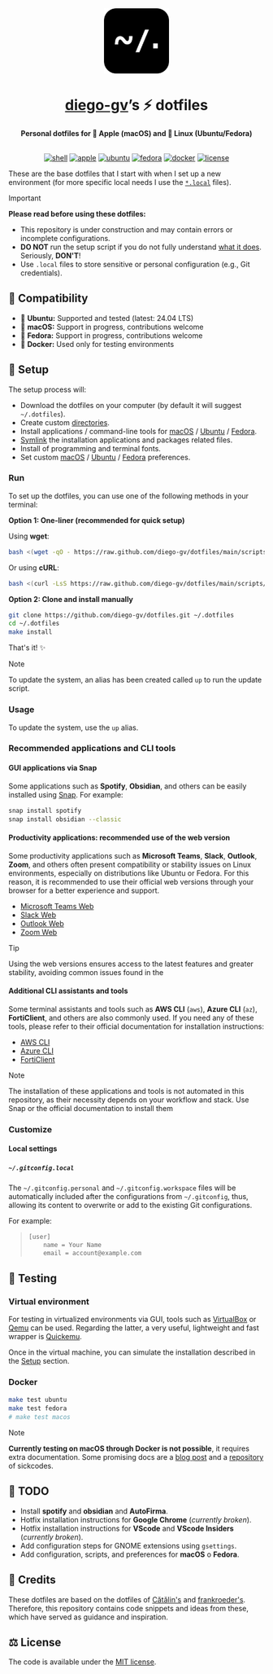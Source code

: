 <!-- markdownlint-disable MD041 -->
<div align="center">
    <img src=".github/logo.png" alt="dotfiles" width="128"/>
</div>
<div align="center">
  <h1><a href="https://github.com/diego-gv">diego-gv</a>’s ⚡ dotfiles</h1>
  <strong>Personal dotfiles for 🍎 Apple (macOS) and 🐧 Linux (Ubuntu/Fedora)</strong>
</div>
<br>
<p align="center">
    <a href="https://www.gnu.org/software/bash/"><img src="https://img.shields.io/badge/shell-bash-4EAA25?logo=gnu-bash&logoColor=white" alt="shell"/></a>
    <a href="https://www.apple.com/macos/"><img src="https://img.shields.io/badge/Apple-000000.svg?style=flat&logo=apple&logoColor=white" alt="apple"/></a>
    <a href="https://ubuntu.com/"><img src="https://img.shields.io/badge/Ubuntu-E95420.svg?style=flat&logo=ubuntu&logoColor=white" alt="ubuntu"/></a>
    <a href="https://getfedora.org/"><img src="https://img.shields.io/badge/Fedora-51A2DA.svg?style=flat&logo=fedora&logoColor=white" alt="fedora"/></a>
    <a href="https://www.docker.com/"><img src="https://img.shields.io/badge/docker-2496ED.svg?style=flat&logo=docker&logoColor=white" alt="docker"/></a>
    <a href="LICENSE"><img src="https://img.shields.io/badge/license-MIT-750014.svg?style=flat" alt="license"/></a>
</p>

These are the base dotfiles that I start with when I set up a new environment (for more specific local needs I use the [`*.local`](#local-settings) files).

> [!IMPORTANT]
> **Please read before using these dotfiles:**
>
> - This repository is under construction and may contain errors or incomplete configurations.
> - **DO NOT** run the setup script if you do not fully understand [what it does][setup]. Seriously, **DON'T**!
> - Use `.local` files to store sensitive or personal configuration (e.g., Git credentials).

## 🧩 Compatibility

- 🐧 **Ubuntu:** Supported and tested (latest: 24.04 LTS)
- 🍎 **macOS:** Support in progress, contributions welcome
- 🎩 **Fedora:** Support in progress, contributions welcome
- 🐳 **Docker:** Used only for testing environments

## 🚀 Setup

The setup process will:

- Download the dotfiles on your computer (by default it will suggest `~/.dotfiles`).
- Create custom [directories][directories].
- Install applications / command-line tools for [macOS][install macos] / [Ubuntu][install ubuntu] / [Fedora][install fedora].
- [Symlink][symlink] the installation applications and packages related files.
- Install of programming and terminal fonts.
- Set custom [macOS][preferences macos] / [Ubuntu][preferences ubuntu] / [Fedora][preferences fedora] preferences.

### Run

To set up the dotfiles, you can use one of the following methods in your terminal:

**Option 1: One-liner (recommended for quick setup)**

Using **wget**:

```sh
bash <(wget -qO - https://raw.github.com/diego-gv/dotfiles/main/scripts/setup.sh)
```

Or using **cURL**:

```sh
bash <(curl -LsS https://raw.github.com/diego-gv/dotfiles/main/scripts/setup.sh)
```

**Option 2: Clone and install manually**

```sh
git clone https://github.com/diego-gv/dotfiles.git ~/.dotfiles
cd ~/.dotfiles
make install
```

That's it! ✨

> [!NOTE]
> To update the system, an alias has been created called `up` to run the update script.

### Usage

To update the system, use the `up` alias.

### Recommended applications and CLI tools

#### GUI applications via Snap

Some applications such as **Spotify**, **Obsidian**, and others can be easily installed using [Snap][snap]. For example:

```sh
snap install spotify
snap install obsidian --classic
```

#### Productivity applications: recommended use of the web version

Some productivity applications such as **Microsoft Teams**, **Slack**, **Outlook**, **Zoom**, and others often present compatibility or stability issues on Linux environments, especially on distributions like Ubuntu or Fedora. For this reason, it is recommended to use their official web versions through your browser for a better experience and support.

- [Microsoft Teams Web][teams-web]
- [Slack Web][slack-web]
- [Outlook Web][outlook-web]
- [Zoom Web][zoom-web]

> [!TIP]
> Using the web versions ensures access to the latest features and greater stability, avoiding common issues found in the

#### Additional CLI assistants and tools

Some terminal assistants and tools such as **AWS CLI** (`aws`), **Azure CLI** (`az`), **FortiClient**, and others are also commonly used.
If you need any of these tools, please refer to their official documentation for installation instructions:

- [AWS CLI][aws-cli-link]
- [Azure CLI][azure-cli-link]
- [FortiClient][forticlient-link]

> [!NOTE]
> The installation of these applications and tools is not automated in this repository, as their necessity depends on your workflow and stack. Use Snap or the official documentation to install them

### Customize

#### Local settings

##### `~/.gitconfig.local`

The `~/.gitconfig.personal` and `~/.gitconfig.workspace` files will be automatically included after the configurations from `~/.gitconfig`, thus, allowing its content to overwrite or add to the existing Git configurations.

For example:

> ```gitconfig
> [user]
>     name = Your Name
>     email = account@example.com
> ```

## 🧪 Testing

### Virtual environment

For testing in virtualized environments via GUI, tools such as [VirtualBox][virtualbox link] or [Qemu][qemu link] can be used. Regarding the latter, a very useful, lightweight and fast wrapper is [Quickemu][quickemu link].

Once in the virtual machine, you can simulate the installation described in the [Setup](#-setup) section.

### Docker

```sh
make test ubuntu
make test fedora
# make test macos
```

> [!NOTE]
> **Currently testing on macOS through Docker is not possible**, it requires extra documentation. Some promising docs are a [blog post][sickcodes-post] and a [repository][sickcodes-repo] of sickcodes.

## 📝 TODO

- Install **spotify** and **obsidian** and **AutoFirma**.
- Hotfix installation instructions for **Google Chrome** (_currently broken_).
- Hotfix installation instructions for **VScode** and **VScode Insiders** (_currently broken_).
- Add configuration steps for GNOME extensions using `gsettings`.
- Add configuration, scripts, and preferences for **macOS** o **Fedora**.

## 👏 Credits

These dotfiles are based on the dotfiles of [Cătălin's][alrra-credit] and [frankroeder's][frankroeder-credit]. Therefore, this repository contains code snippets and ideas from these, which have served as guidance and inspiration.

## ⚖️ License

The code is available under the [MIT license][license].

<!-- Link labels: -->
[setup]: scripts/setup.sh
[symlink]: scripts/create_symbolic_links.sh
[directories]: scripts/create_directories.sh
[install macos]: scripts/installs/macos
[install ubuntu]: scripts/installs/ubuntu
[install fedora]: scripts/installs/fedora
[preferences macos]: scripts/preferences/macos
[preferences ubuntu]: scripts/preferences/ubuntu
[preferences fedora]: scripts/preferences/fedora
[aws-cli-link]: https://docs.aws.amazon.com/cli/latest/userguide/getting-started-install.html
[azure-cli-link]: https://learn.microsoft.com/en-us/cli/azure/install-azure-cli
[forticlient-link]: https://www.fortinet.com/support/product-downloads
[snap]: https://snapcraft.io/
[teams-web]: https://teams.microsoft.com/
[slack-web]: https://slack.com/signin
[outlook-web]: https://outlook.office.com/
[zoom-web]: https://zoom.us/signin
[virtualbox link]: https://www.virtualbox.org/
[qemu link]: https://www.qemu.org/
[quickemu link]: https://github.com/quickemu-project/quickemu
[alrra-credit]: https://github.com/alrra/dotfiles
[frankroeder-credit]: https://github.com/frankroeder/dotfiles
[sickcodes-post]: https://sick.codes/how-to-install-macos-virtual-machine-on-linux-arch-manjaro-catalina-mojave-or-high-sierra-xcode-working/
[sickcodes-repo]: https://github.com/sickcodes/Docker-OSX
[license]: LICENSE

